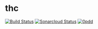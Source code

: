 # thc
[![Build Status](https://api.travis-ci.org/thoriumlang/thc.svg?branch=master)](https://travis-ci.org/thoriumlang/thc)
[![Sonarcloud Status](https://sonarcloud.io/api/project_badges/measure?project=org.thoriumlang%3Athc&metric=alert_status)](https://sonarcloud.io/dashboard?id=org.thoriumlang%3Athc)
[![0pdd](http://www.0pdd.com/svg?name=thoriumlang/thc)](http://www.0pdd.com/p?name=thoriumlang/thc)
